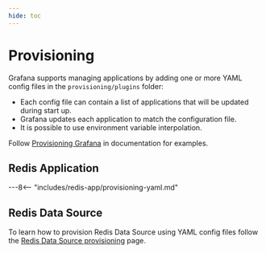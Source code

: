 ```yaml
---
hide: toc
---
```


# Provisioning

Grafana supports managing applications by adding one or more YAML config files in the `provisioning/plugins` folder:

- Each config file can contain a list of applications that will be updated during start up.
- Grafana updates each application to match the configuration file.
- It is possible to use environment variable interpolation.

Follow [Provisioning Grafana](https://grafana.com/docs/grafana/latest/administration/provisioning/) in documentation for examples.

## Redis Application

---8<-- "includes/redis-app/provisioning-yaml.md"

## Redis Data Source

To learn how to provision Redis Data Source using YAML config files follow the [Redis Data Source provisioning](../redis-datasource/provisioning.md) page.

